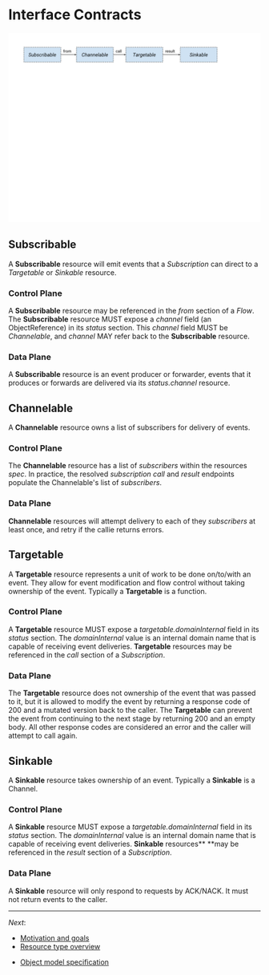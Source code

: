# Interface Contracts

<!-- This image is sourced from https://drive.google.com/open?id=1Mgn0Oz85M9W1Pwfnw3u0OhZmIIxSxcM3lZUEZyPCoB0 -->
![Interface Contracts Overview](images/interface-contracts-overview.svg)

## Subscribable

A **Subscribable** resource will emit events that a _Subscription_ can direct
to a _Targetable_ or _Sinkable_ resource.

### Control Plane

A **Subscribable** resource may be referenced in the _from_ section of a
_Flow_. The **Subscribable** resource MUST expose a _channel_ field (an
ObjectReference) in its _status_ section. This _channel_ field MUST be
_Channelable_, and _channel_ MAY refer back to the **Subscribable** resource.

### Data Plane

A **Subscribable** resource is an event producer or forwarder, events that it
produces or forwards are delivered via its _status.channel_ resource.

## Channelable

A **Channelable** resource owns a list of subscribers for delivery of events.

### Control Plane

The **Channelable** resource has a list of _subscribers_ within the resources
_spec_. In practice, the resolved _subscription_ _call_ and _result_ endpoints
populate the Channelable's list of _subscribers_.

### Data Plane

**Channelable** resources will attempt delivery to each of they _subscribers_
at least once, and retry if the callie returns errors.

## Targetable

A **Targetable** resource represents a unit of work to be done on/to/with an
event. They allow for event modification and flow control without taking
ownership of the event. Typically a **Targetable** is a function.

### Control Plane

A **Targetable** resource MUST expose a _targetable.domainInternal_ field in
its _status_ section. The _domainInternal_ value is an internal domain name
that is capable of receiving event deliveries. **Targetable** resources may be
referenced in the _call_ section of a _Subscription_.

### Data Plane

The **Targetable** resource does not ownership of the event that was passed to
it, but it is allowed to modify the event by returning a response code of 200
and a mutated version back to the caller. The **Targetable** can prevent the
event from continuing to the next stage by returning 200 and an empty body. All
other response codes are considered an error and the caller will attempt to
call again.

## Sinkable

A **Sinkable** resource takes ownership of an event. Typically a **Sinkable**
is a Channel.

### Control Plane

A **Sinkable** resource MUST expose a _targetable.domainInternal_ field in its
_status_ section. The _domainInternal_ value is an internal domain name that is
capable of receiving event deliveries. **Sinkable** resources** **may be
referenced in the _result_ section of a _Subscription_.

### Data Plane

A **Sinkable** resource will only respond to requests by ACK/NACK. It must not
return events to the caller.

--- 

*Next*:

* [Motivation and goals](motivation.md)
* [Resource type overview](overview.md)
<!-- * [Interface contracts](interfaces.md) -->
* [Object model specification](spec.md)

